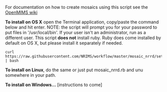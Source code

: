 For documentation on how to create mosaics using this script see the [OpenMIMS wiki](https://github.com/BWHCNI/OpenMIMS/wiki/nrrd-Mosaics)


**To install on OS X** open the Terminal application, copy/paste the command below and hit enter. NOTE: the script will prompt you for your password to put files in '/usr/local/bin'. If your user isn't an administrator, run as a different user. This script **does not** install ruby. Ruby does come installed by default on OS X, but please install it separately if needed.

```
curl https://raw.githubusercontent.com/NRIMS/workflow/master/mosaic_nrrd/setup.sh | bash
```

**To install on Linux**, do the same or just put mosaic_nrrd.rb and unu somewhere in your path.

**To install on Windows...** [instructions to come]

